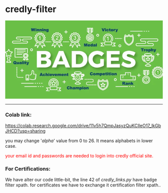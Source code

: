 # credly-filter
<p align="center">
  <img src="https://github.com/sandeepyadav1478/Credly-Filter/blob/main/img/mki.jpg">
</p>

---------------------------------------------------
### Colab link:
https://colab.research.google.com/drive/11v5h7QmpJasyzQuKCIleO17_lkGbJHCD?usp=sharing

you may change '*alpha*' value from 0 to 26. It means alphabets in lower case.

<Font color=red>your email id and passwords are needed to login into credly official site. </font>

### For Certifications:

We have alter our code little-bit, the line 42 of *credly_links.py* have badge filter xpath.
for certificates we have to exchange it certification filter xpath..
